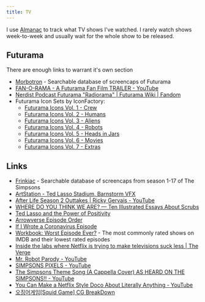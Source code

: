 ```yaml
---
title: TV
---
```


I use [Almanac](https://almanac.rknight.me/?category=tv) to track what TV shows I've watched. I rarely watch shows week-to-week and usually wait for the whole show to be released.

## Futurama

There are enough links to warrant it's own section

- [Morbotron](https://morbotron.com/) - Searchable database of screencaps of Futurama
- [FAN-O-RAMA - A Futurama Fan Film TRAILER - YouTube](https://www.youtube.com/watch?v=cfNRPKKF4qU)
- [Nerdist Podcast Futurama "Radiorama" | Futurama Wiki | Fandom](https://futurama.fandom.com/wiki/Nerdist_Podcast_Futurama_%22Radiorama%22)
- Futurama Icon Sets by IconFactory:
    - [Futurama Icons Vol. 1 - Crew](https://freeware.iconfactory.com/preview/fut1)
    - [Futurama Icons Vol. 2 - Humans](https://freeware.iconfactory.com/preview/fut2)
    - [Futurama Icons Vol. 3 - Aliens](https://freeware.iconfactory.com/preview/fut3)
    - [Futurama Icons Vol. 4 - Robots](https://freeware.iconfactory.com/preview/fut4)
    - [Futurama Icons Vol. 5 - Heads in Jars](https://freeware.iconfactory.com/preview/fut5)
    - [Futurama Icons Vol. 6 - Movies](https://freeware.iconfactory.com/preview/fut6)
    - [Futurama Icons Vol. 7 - Extras](https://freeware.iconfactory.com/preview/fut7)

## Links

- [Frinkiac](https://frinkiac.com/) - Searchable database of screencaps from season 1-17 of The Simpsons
- [ArtStation - Ted Lasso Stadium, Barnstorm VFX](https://www.artstation.com/artwork/bKzD1G)
- [After Life Season 2 Outtakes | Ricky Gervais - YouTube](https://www.youtube.com/watch?v=AAeGQKVMyMY)
- [WHERE DO YOU THINK WE ARE? — Ten Illustrated Essays About Scrubs](https://sheaserrano.gumroad.com/l/ySrff)
- [Ted Lasso and the Power of Positivity](https://www.youtube.com/watch?v=10asoNIGQRE)
- [Arrowverse Episode Order](https://flash-arrow-order.herokuapp.com/?from_date=2019-07-01&hide_show=black-lightning&newest_first=False&to_date=2020-08-01)
- [If I Wrote a Coronavirus Episode](https://www.vulture.com/2020/04/if-i-wrote-a-coronavirus-episode.html)
- [Workbook: Worst Episode Ever?](https://public.tableau.com/views/WorstEpisodeEver/WorstEpisode?%3Adisplay_count=y&%3Aorigin=viz_share_link&%3AshowVizHome=no&publish=yes) - The most commonly rated shows on IMDB and their lowest rated episodes
- [Inside the labs where Netflix is trying to make televisions suck less | The Verge](https://www.theverge.com/2015/5/21/8635587/inside-the-netflix-tv-testing-labs)
- [Mr. Robot Parody - YouTube](https://www.youtube.com/watch?v=Be_TtJqMcZU)
- [SIMPSONS PIXELS - YouTube](https://www.youtube.com/watch?v=FIZ_gDOrzGk)
- [The Simpsons Theme Song (A Cappella Cover) AS HEARD ON THE SIMPSONS!! - YouTube](https://www.youtube.com/watch?v=hZwJ3BZ6gig)
- [You Can Make a Netflix Style Doco About Literally Anything - YouTube](https://www.youtube.com/watch?v=9BUrNe3Vhtk)
- [오징어게임[Squid Game] CG BreakDown](https://vimeo.com/639827850)